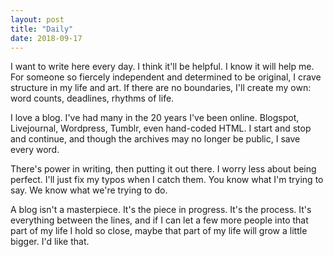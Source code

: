 ```yaml
---
layout: post
title: "Daily"
date: 2018-09-17
---
```


I want to write here every day. I think it'll be helpful. I know it will help me. For someone so fiercely independent and determined to be original, I crave structure in my life and art. If there are no boundaries, I'll create my own: word counts, deadlines, rhythms of life. 

I love a blog. I've had many in the 20 years I've been online. Blogspot, Livejournal, Wordpress, Tumblr, even hand-coded HTML. I start and stop and continue, and though the archives may no longer be public, I save every word. 

There's power in writing, then putting it out there. I worry less about being perfect. I'll just fix my typos when I catch them. You know what I'm trying to say. We know what we're trying to do.

A blog isn't a masterpiece. It's the piece in progress. It's the process. It's everything between the lines, and if I can let a few more people into that part of my life I hold so close, maybe that part of my life will grow a little bigger. I'd like that.
